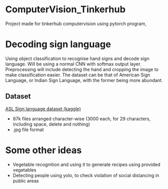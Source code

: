 # ComputerVision_Tinkerhub
Project made for tinkerhub computervision using pytorch program, 

# Decoding sign language
  Using object classification to recognise hand signs and decode sign language. Will be using a normal CNN with softmax output layer. Preprocessing will include detecting the hand and cropping the image to make classification easier. The dataset can be that of American Sign Language, or Indian Sign Language, with the former being more abundant.

## Dataset
  [ASL Sign language dataset (kaggle)](https://www.kaggle.com/grassknoted/asl-alphabet?select=asl_alphabet_train)
  - 87k files arranged character-wise (3000 each, for 29 characters, including space, delete and nothing)
  - .jpg file format

# Some other ideas
- Vegetable recognition and using it to generate recipes using provided vegetables
- Detecting people using yolo, to check violation of social distancing in public areas
